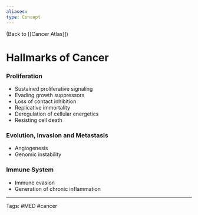 ```yaml
---
aliases: 
type: Concept
---
```


(Back to [[Cancer Atlas]])

# Hallmarks of Cancer

### Proliferation
- Sustained proliferative signaling
- Evading growth suppressors
- Loss of contact inhibition
- Replicative immortality
- Deregulation of cellular energetics
- Resisting cell death
### Evolution, Invasion and Metastasis
- Angiogenesis
- Genomic instability
### Immune System
- Immune evasion
- Generation of chronic inflammation


---
Tags: #MED #cancer